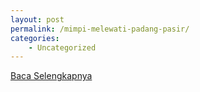```yaml
---
layout: post
permalink: /mimpi-melewati-padang-pasir/
categories:
    - Uncategorized
---
```


[Baca Selengkapnya](/09)